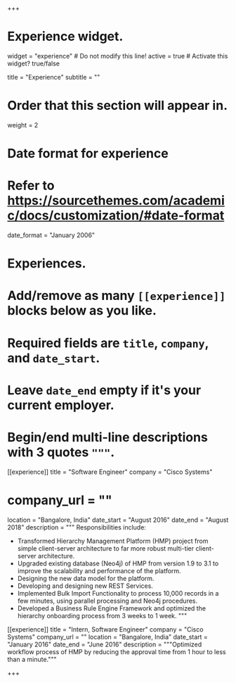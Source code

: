 +++
# Experience widget.
widget = "experience"  # Do not modify this line!
active = true  # Activate this widget? true/false

title = "Experience"
subtitle = ""

# Order that this section will appear in.
weight = 2

# Date format for experience
#   Refer to https://sourcethemes.com/academic/docs/customization/#date-format
date_format = "January 2006"

# Experiences.
#   Add/remove as many `[[experience]]` blocks below as you like.
#   Required fields are `title`, `company`, and `date_start`.
#   Leave `date_end` empty if it's your current employer.
#   Begin/end multi-line descriptions with 3 quotes `"""`.
[[experience]]
  title = "Software Engineer"
  company = "Cisco Systems"
#  company_url = ""
  location = "Bangalore, India"
  date_start = "August 2016"
  date_end = "August 2018"
  description = """
  Responsibilities include:
  
  * Transformed Hierarchy Management Platform (HMP) project from simple client-server architecture to far more robust multi-tier client-  server architecture.
  * Upgraded existing database (Neo4j) of HMP from version 1.9 to 3.1 to improve the scalability and performance of the platform.
  * Designing the new data model for the platform.
  * Developing and designing new REST Services.
  * Implemented Bulk Import Functionality to process 10,000 records in a few minutes, using parallel
processing and Neo4j procedures.
  * Developed a Business Rule Engine Framework and optimized the hierarchy onboarding process from 3 weeks to 1 week.
  """

[[experience]]
  title = "Intern, Software Engineer"
  company = "Cisco Systems"
  company_url = ""
  location = "Bangalore, India"
  date_start = "January 2016"
  date_end = "June 2016"
  description = """Optimized workflow process of HMP by reducing the approval time from 1 hour to less than a minute."""

+++
